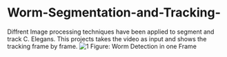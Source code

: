# Worm-Segmentation-and-Tracking-
Diffrent Image processing techniques have been applied to segment and track C. Elegans. This projects takes the video as input and shows the tracking frame by frame.
![1](https://user-images.githubusercontent.com/64612965/146971252-22c7969f-1198-4fb0-bbca-fc00cd461380.jpg)
             Figure: Worm Detection in one Frame
